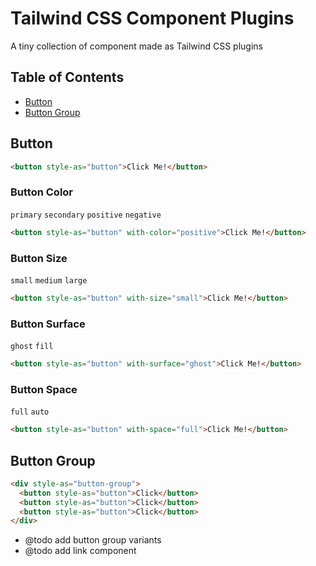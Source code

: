 # Tailwind CSS Component Plugins

A tiny collection of component made as Tailwind CSS plugins

## Table of Contents

- [Button](#button)
- [Button Group](#button-group)

## Button

```html
<button style-as="button">Click Me!</button>
```

### Button Color

`primary` `secondary` `positive` `negative`

```html
<button style-as="button" with-color="positive">Click Me!</button>
```

### Button Size

`small` `medium` `large`

```html
<button style-as="button" with-size="small">Click Me!</button>
```

### Button Surface

`ghost` `fill`

```html
<button style-as="button" with-surface="ghost">Click Me!</button>
```

### Button Space

`full` `auto`

```html
<button style-as="button" with-space="full">Click Me!</button>
```

## Button Group

```html
<div style-as="button-group">
  <button style-as="button">Click</button>
  <button style-as="button">Click</button>
  <button style-as="button">Click</button>
</div>
```

- @todo add button group variants
- @todo add link component

